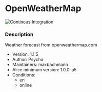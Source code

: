# OpenWeatherMap

[![Continous Integration](https://gitlab.com/project-alice-assistant/skills/skill_OpenWeatherMap/badges/master/pipeline.svg)](https://gitlab.com/project-alice-assistant/skills/skill_OpenWeatherMap/pipelines/latest)

### Description
Weather forecast from openweathermap.com

- Version: 1.1.5
- Author: Psycho
- Maintainers: maxbachmann
- Alice minimum version: 1.0.0-a5
- Conditions:
  - en
  - online
